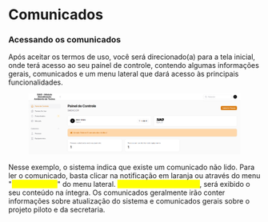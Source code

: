 # Comunicados

### Acessando os comunicados

Após aceitar os termos de uso, você será direcionado(a) para a tela inicial, onde terá acesso ao seu painel de controle, contendo algumas informações gerais, comunicados e um menu lateral que dará acesso às principais funcionalidades.

<figure><img src="../.gitbook/assets/image (6).png" alt=""><figcaption></figcaption></figure>

Nesse exemplo, o sistema indica que existe um comunicado não lido. Para ler o comunicado, basta clicar na notificação em laranja ou através do menu "<mark style="color:yellow;">Comunicados</mark>" do menu lateral. <mark style="color:yellow;">Ao clicar no comunicado</mark>, será exibido o seu conteúdo na íntegra. Os comunicados geralmente irão conter informações sobre atualização do sistema e comunicados gerais sobre o projeto piloto e da secretaria.
